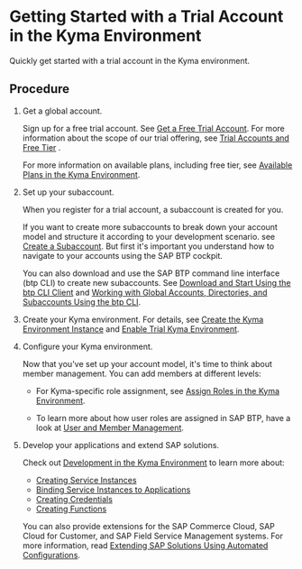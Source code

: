 <!-- loioccb83c700e8d4bb8aa545d7307b8b08a -->

# Getting Started with a Trial Account in the Kyma Environment

Quickly get started with a trial account in the Kyma environment.



<a name="loioccb83c700e8d4bb8aa545d7307b8b08a__steps_uzh_p2d_crb"/>

## Procedure

1.  Get a global account.

    Sign up for a free trial account. See [Get a Free Trial Account](getting-a-global-account-d61c281.md#loio42e7e54590424e65969fced1acd47694). For more information about the scope of our trial offering, see [Trial Accounts and Free Tier](../10_concepts/trial-accounts-and-free-tier-046f127.md) .

    For more information on available plans, including free tier, see [Available Plans in the Kyma Environment](../50_administration_and_ops/available-plans-in-the-kyma-environment-befe01d.md).

2.  Set up your subaccount.

    When you register for a trial account, a subaccount is created for you.

    If you want to create more subaccounts to break down your account model and structure it according to your development scenario. see [Create a Subaccount](../50_administration_and_ops/create-a-subaccount-05280a1.md). But first it's important you understand how to navigate to your accounts using the SAP BTP cockpit.

    You can also download and use the SAP BTP command line interface \(btp CLI\) to create new subaccounts. See [Download and Start Using the btp CLI Client](../50_administration_and_ops/download-and-start-using-the-btp-cli-client-8a8f17f.md) and [Working with Global Accounts, Directories, and Subaccounts Using the btp CLI](../50_administration_and_ops/working-with-global-accounts-directories-and-subaccounts-using-the-btp-cli-85a683e.md).

3.  Create your Kyma environment. For details, see [Create the Kyma Environment Instance](../50_administration_and_ops/create-the-kyma-environment-instance-09dd313.md) and [Enable Trial Kyma Environment](setting-up-your-trial-account-57074a0.md#loio6313afa84b8940f7963ceec0bb236780).

4.  Configure your Kyma environment.

    Now that you've set up your account model, it's time to think about member management. You can add members at different levels:

    -   For Kyma-specific role assignment, see [Assign Roles in the Kyma Environment](../50_administration_and_ops/assign-roles-in-the-kyma-environment-148ae38.md).

    -   To learn more about how user roles are assigned in SAP BTP, have a look at [User and Member Management](../10_concepts/user-and-member-management-cc1c676.md).


5.  Develop your applications and extend SAP solutions.

    Check out [Development in the Kyma Environment](../30_development/development-in-the-kyma-environment-606ec61.md) to learn more about:

    -   [Creating Service Instances](../30_development/creating-service-instances-979735b.md)
    -   [Binding Service Instances to Applications](../30_development/binding-service-instances-to-applications-d1aa23c.md)
    -   [Creating Credentials](../30_development/creating-credentials-945498c.md)
    -   [Creating Functions](../30_development/creating-functions-fe4ba5b.md)

    You can also provide extensions for the SAP Commerce Cloud, SAP Cloud for Customer, and SAP Field Service Management systems. For more information, read [Extending SAP Solutions Using Automated Configurations](../40_extensions/extending-sap-solutions-using-automated-configurations-346864d.md).


